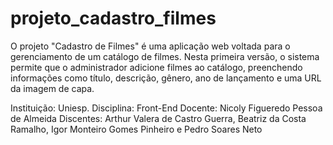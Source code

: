 # projeto_cadastro_filmes

O projeto "Cadastro de Filmes" é uma aplicação web voltada para o gerenciamento de um catálogo de filmes. Nesta primeira versão, o sistema permite que o administrador adicione filmes ao catálogo, preenchendo informações como título, descrição, gênero, ano de lançamento e uma URL da imagem de capa.

Instituição: Uniesp.
Disciplina: Front-End
Docente: Nicoly Figueredo Pessoa de Almeida
Discentes: Arthur Valera de Castro Guerra, Beatriz da Costa Ramalho, Igor Monteiro Gomes Pinheiro e Pedro Soares Neto
